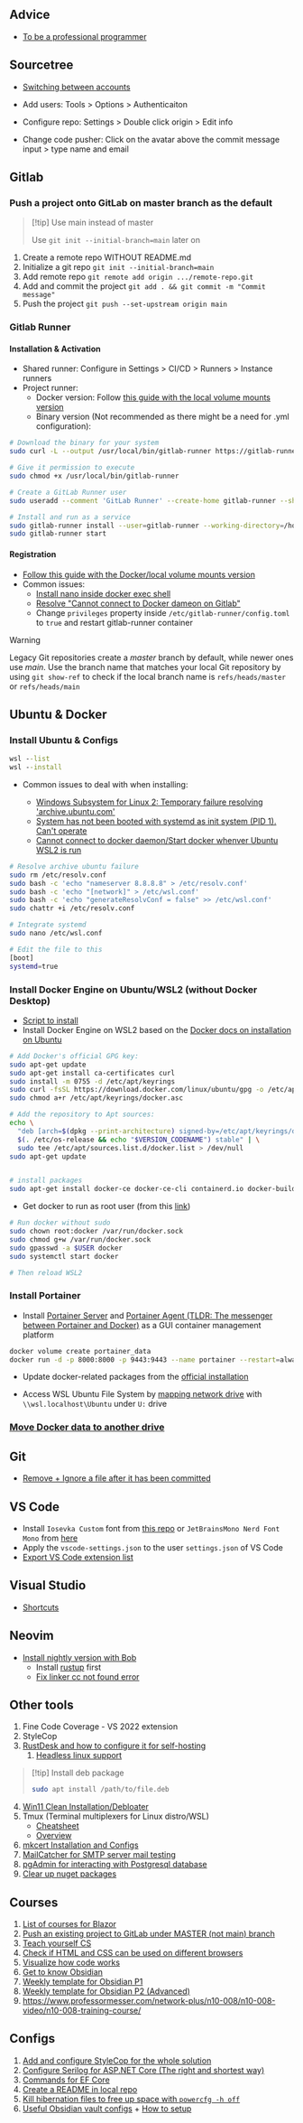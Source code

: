 
## Advice

- [To be a professional programmer](https://github.com/charlax/professional-programming?tab=readme-ov-file#search)

## Sourcetree

- [Switching between accounts](https://stackoverflow.com/questions/46363362/how-to-change-username-password-of-github-account-in-sourcetree-on-macos)

- Add users: Tools > Options > Authenticaiton
- Configure repo: Settings > Double click origin > Edit info
- Change code pusher: Click on the avatar above the commit message input > type name and email
## Gitlab

### Push a project onto GitLab on master branch as the default

> [!tip] Use main instead of master
> 
> Use `git init --initial-branch=main` later on

1. Create a remote repo WITHOUT README.md
2. Initialize a git repo `git init --initial-branch=main`
3. Add remote repo `git remote add origin .../remote-repo.git`
4. Add and commit the project `git add . && git commit -m "Commit message"`
5. Push the project `git push --set-upstream origin main`

### Gitlab Runner

#### Installation & Activation

- Shared runner: Configure in Settings > CI/CD > Runners > Instance runners
- Project runner:
    - Docker version: Follow [this guide with the local volume mounts version](https://docs.gitlab.com/runner/install/docker.html) 
    - Binary version (Not recommended as there might be a need for .yml configuration):

```bash
# Download the binary for your system
sudo curl -L --output /usr/local/bin/gitlab-runner https://gitlab-runner-downloads.s3.amazonaws.com/latest/binaries/gitlab-runner-linux-amd64

# Give it permission to execute
sudo chmod +x /usr/local/bin/gitlab-runner

# Create a GitLab Runner user
sudo useradd --comment 'GitLab Runner' --create-home gitlab-runner --shell /bin/bash

# Install and run as a service
sudo gitlab-runner install --user=gitlab-runner --working-directory=/home/gitlab-runner
sudo gitlab-runner start

```

#### Registration

- [Follow this guide with the Docker/local volume mounts version](https://docs.gitlab.com/runner/register/index.html?tab=Docker)
- Common issues:
	- [Install nano inside docker exec shell](https://stackoverflow.com/questions/30853247/how-do-i-edit-a-file-after-i-shell-to-a-docker-container)
	- [Resolve "Cannot connect to Docker dameon on Gitlab"](https://stackoverflow.com/questions/61105333/cannot-connect-to-the-docker-daemon-at-tcp-localhost2375-is-the-docker-daem)
	- Change `privileges` property inside `/etc/gitlab-runner/config.toml` to `true` and restart gitlab-runner container


>[!warning]
Legacy Git repositories create a _master_ branch by default, while newer ones use _main_. Use the branch name that matches your local Git repository by using `git show-ref` to check if the local branch name is `refs/heads/master` or `refs/heads/main`

## Ubuntu & Docker

### Install Ubuntu & Configs

```cmd
wsl --list
wsl --install
```

- Common issues to deal with when installing:

    - [Windows Subsystem for Linux 2: Temporary failure resolving 'archive.ubuntu.com'](https://askubuntu.com/questions/1450120/windows-subsystem-for-linux-2-temporary-failure-resolving-archive-ubuntu-com)
    - [System has not been booted with systemd as init system (PID 1). Can't operate](https://askubuntu.com/questions/1379425/system-has-not-been-booted-with-systemd-as-init-system-pid-1-cant-operate)
    - [Cannot connect to docker daemon/Start docker whenver Ubuntu WSL2 is run](https://stackoverflow.com/questions/44678725/cannot-connect-to-the-docker-daemon-at-unix-var-run-docker-sock-is-the-docker)

```bash
# Resolve archive ubuntu failure
sudo rm /etc/resolv.conf
sudo bash -c 'echo "nameserver 8.8.8.8" > /etc/resolv.conf'
sudo bash -c 'echo "[network]" > /etc/wsl.conf'
sudo bash -c 'echo "generateResolvConf = false" >> /etc/wsl.conf'
sudo chattr +i /etc/resolv.conf

# Integrate systemd
sudo nano /etc/wsl.conf

# Edit the file to this
[boot]
systemd=true
```


### Install Docker Engine on Ubuntu/WSL2 (without Docker Desktop)

- [Script to install](https://gitlab.com/bmcgonag/docker_installs)
- Install Docker Engine on WSL2 based on the [Docker docs on installation on Ubuntu](https://docs.docker.com/engine/install/ubuntu/)


```bash
# Add Docker's official GPG key:
sudo apt-get update
sudo apt-get install ca-certificates curl
sudo install -m 0755 -d /etc/apt/keyrings
sudo curl -fsSL https://download.docker.com/linux/ubuntu/gpg -o /etc/apt/keyrings/docker.asc
sudo chmod a+r /etc/apt/keyrings/docker.asc

# Add the repository to Apt sources:
echo \
  "deb [arch=$(dpkg --print-architecture) signed-by=/etc/apt/keyrings/docker.asc] https://download.docker.com/linux/ubuntu \
  $(. /etc/os-release && echo "$VERSION_CODENAME") stable" | \
  sudo tee /etc/apt/sources.list.d/docker.list > /dev/null
sudo apt-get update


# install packages
sudo apt-get install docker-ce docker-ce-cli containerd.io docker-buildx-plugin docker-compose-plugin
```

- Get docker to run as root user (from this [link](https://github.com/rancher-sandbox/rancher-desktop/issues/1156#issuecomment-1017042882))

```bash
# Run docker without sudo
sudo chown root:docker /var/run/docker.sock
sudo chmod g+w /var/run/docker.sock
sudo gpasswd -a $USER docker
sudo systemctl start docker

# Then reload WSL2
```

### Install Portainer

- Install [Portainer Server](https://docs.portainer.io/start/install-ce/server/docker/wsl) and [Portainer Agent (TLDR: The messenger between Portainer and Docker)](https://docs.portainer.io/admin/environments/add/docker/agent) as a GUI container management platform

```bash
docker volume create portainer_data
docker run -d -p 8000:8000 -p 9443:9443 --name portainer --restart=always -v /var/run/docker.sock:/var/run/docker.sock -v portainer_data:/data portainer/portainer-ce:latest
```

- Update docker-related packages from the [official installation](https://docs.docker.com/engine/install/ubuntu/)

- Access WSL Ubuntu File System by [mapping network drive](https://dev.to/miftahafina/accessing-wsl2-files-from-windows-file-explorer-308o) with `\\wsl.localhost\Ubuntu` under `U:` drive


### [Move Docker data to another drive](https://stackoverflow.com/questions/62441307/how-can-i-change-the-location-of-docker-images-when-using-docker-desktop-on-wsl2)

## Git

- [Remove + Ignore a file after it has been committed](https://www.heybooster.ai/insights/how-to-gitignore-after-commit)


## VS Code

- Install `Iosevka Custom` font from [this repo](https://github.com/nomosstorge/vscode-setup) or `JetBrainsMono Nerd Font Mono` from [here](https://github.com/ryanoasis/nerd-fonts/releases/download/v3.1.1/JetBrainsMono.zip)
- Apply the `vscode-settings.json` to the user `settings.json` of VS Code 
- [Export VS Code extension list](https://stackoverflow.com/questions/35773299/how-can-you-export-the-visual-studio-code-extension-list)

## Visual Studio

- [Shortcuts](https://learn.microsoft.com/en-us/visualstudio/ide/default-keyboard-shortcuts-in-visual-studio?view=vs-2022#bkmk_refactor-popular-shortcuts)

## Neovim

- [Install nightly version with Bob](https://github.com/MordechaiHadad/bob)
	- Install [rustup](https://rust-lang.github.io/rustup/installation/index.html) first
	- [Fix linker cc not found error](https://stackoverflow.com/questions/52445961/how-do-i-fix-the-rust-error-linker-cc-not-found-for-debian-on-windows-10)

## Other tools

1. Fine Code Coverage - VS 2022 extension
2. StyleCop
3. [RustDesk and how to configure it for self-hosting](https://www.youtube.com/watch?v=SYM6M5Fiuyc)
	1. [Headless linux support](https://github.com/rustdesk/rustdesk/wiki/Headless-Linux-Support)

> [!tip] Install deb package
> 
> ```bash
> sudo apt install /path/to/file.deb
> ```

4. [Win11 Clean Installation/Debloater](https://christitus.com/windows-tool/)
5. Tmux (Terminal multiplexers for Linux distro/WSL)
	- [Cheatsheet](https://tmuxcheatsheet.com/)
	- [Overview](https://arcolinux.com/everthing-you-need-to-know-about-tmux-panes/#:~:text=A%20Session%20holds%20one%20or,commands%20(good%20when%20scripting).)
6. [mkcert Installation and Configs](https://thriveread.com/mkcert-localhost-ssl-certificates/)
7. [MailCatcher for SMTP server mail testing](https://mailcatcher.me/)
8. [pgAdmin for interacting with Postgresql database](https://www.sqlshack.com/getting-started-with-postgresql-on-docker/)
9. [Clear up nuget packages](https://stackoverflow.com/questions/30933277/how-can-i-clear-the-nuget-package-cache-using-the-command-line)

## Courses

1. [List of courses for Blazor](https://awesomeopensource.com/project/AdrienTorris/awesome-blazor#tutorials)
2. [Push an existing project to GitLab under MASTER (not main) branch](https://www.theserverside.com/blog/Coffee-Talk-Java-News-Stories-and-Opinions/How-to-add-and-push-an-existing-project-to-GitLab)
3. [Teach yourself CS](https://teachyourselfcs.com/)
4. [Check if HTML and CSS can be used on different browsers](https://caniuse.com/)
5. [Visualize how code works](https://pythontutor.com/visualize.html#mode=edit)
6. [Get to know Obsidian](https://www.dontblockme.org/browse.php/0PLh3T9c/j0ADvpTO/hZ3KnOW_/2BqeLDmF/fhRiInej/LUssbs3I/vIOQ8u39/XA7S05EL/iBdc9PO0/b_2F7sd8/rcG0pHgm/G_2Frg9W/5qMFj0AA/GP5dUm8S/Nj1Jfkhw/KSrL_2FD/ca72mqlf/Y1yhUd5b/x6mn_2BV/lfXg_3D_/3D/b29/fnorefer)
7. [Weekly template for Obsidian P1](https://bagerbach.com/blog/projects-and-goals-obsidian)
8. [Weekly template for Obsidian P2 (Advanced)](https://bagerbach.com/blog/weekly-review-obsidian#weekly-review-template)
9. https://www.professormesser.com/network-plus/n10-008/n10-008-video/n10-008-training-course/
## Configs

1. [Add and configure StyleCop for the whole solution](https://bytedev.medium.com/quickly-setup-stylecop-for-new-net-solutions-275fc755b69e)
2. [Configure Serilog for ASP.NET Core (The right and shortest way)](https://github.com/serilog/serilog-aspnetcore)
3. [Commands for EF Core](https://www.entityframeworktutorial.net/efcore/cli-commands-for-ef-core-migration.aspx)
4. [Create a README in local repo](https://www.ge.com/digital/documentation/edge-software/t_Create_Readme_and_Commit_to_Local_Repo.html)
5. [Kill hibernation files to free up space with `powercfg -h off`](https://www.reddit.com/r/Windows10/comments/11m88cc/c_drive_is_basically_full_how_can_i_free_up_more/jbhth4v/?context=3)
6. [Useful Obsidian vault configs](https://github.com/CyanVoxel/Obsidian-Vault-Template/tree/main) + [How to setup](https://www.youtube.com/watch?v=rAkerV8rlow)